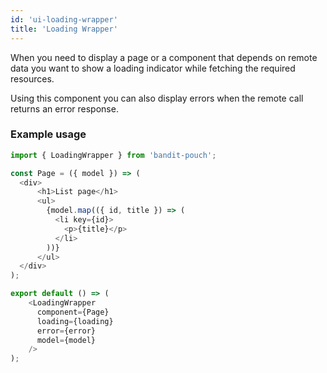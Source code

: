 ```yaml
---
id: 'ui-loading-wrapper'
title: 'Loading Wrapper'
---
```

When you need to display a page or a component that depends on remote data you want to show a loading
indicator while fetching the required resources.

Using this component you can also display errors when the remote call returns an error response. 

### Example usage
```javascript
import { LoadingWrapper } from 'bandit-pouch';

const Page = ({ model }) => (
  <div>
      <h1>List page</h1>
      <ul>
        {model.map(({ id, title }) => (
          <li key={id}>
            <p>{title}</p>
          </li>
        ))}
      </ul>
  </div>
);

export default () => (
    <LoadingWrapper
      component={Page}
      loading={loading}
      error={error}
      model={model}
    />
);
```
